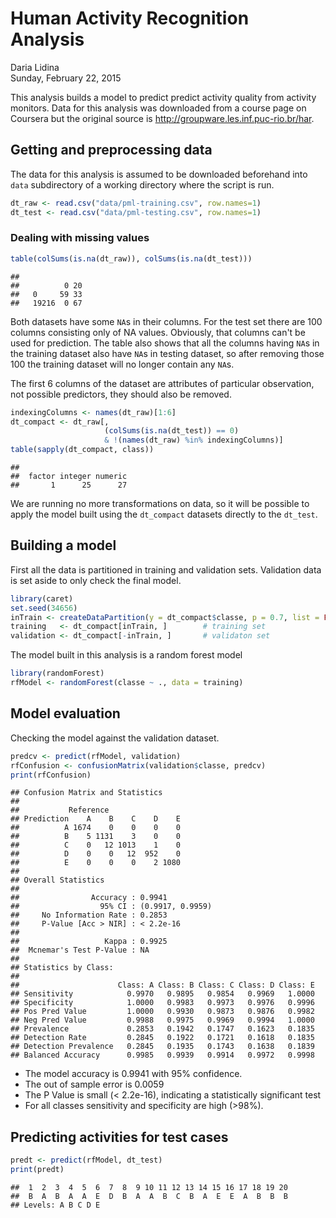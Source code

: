 # Human Activity Recognition Analysis
Daria Lidina  
Sunday, February 22, 2015  

This analysis builds a model to predict predict activity quality from activity monitors. Data for this analysis was downloaded from a course page on Coursera but the original source is http://groupware.les.inf.puc-rio.br/har.

## Getting and preprocessing data

The data for this analysis is assumed to be downloaded beforehand into `data` subdirectory of a working directory where the script is run.


```r
dt_raw <- read.csv("data/pml-training.csv", row.names=1)
dt_test <- read.csv("data/pml-testing.csv", row.names=1)
```

### Dealing with missing values

```r
table(colSums(is.na(dt_raw)), colSums(is.na(dt_test)))
```

```
##        
##          0 20
##   0     59 33
##   19216  0 67
```

Both datasets have some `NA`s in their columns. For the test set there are 100 columns consisting only of NA values. Obviously, that columns can't be used for prediction. The table also shows that all the columns having `NA`s in the training dataset also have `NA`s in testing dataset, so after removing those 100 the training dataset will no longer contain any `NA`s.

The first 6 columns of the dataset are attributes of particular observation, not possible predictors, they should also be removed.


```r
indexingColumns <- names(dt_raw)[1:6]
dt_compact <- dt_raw[, 
                     (colSums(is.na(dt_test)) == 0) 
                     & !(names(dt_raw) %in% indexingColumns)]
table(sapply(dt_compact, class))
```

```
## 
##  factor integer numeric 
##       1      25      27
```

We are running no more transformations on data, so it will be possible to apply the model built using the `dt_compact` datasets directly to the `dt_test`. 

## Building a model

First all the data is partitioned in training and validation sets. Validation data is set aside to only check the final model.

```r
library(caret)
set.seed(34656)
inTrain <- createDataPartition(y = dt_compact$classe, p = 0.7, list = FALSE)
training   <- dt_compact[inTrain, ]        # training set
validation <- dt_compact[-inTrain, ]       # validaton set
```

The model built in this analysis is a random forest model

```r
library(randomForest)
rfModel <- randomForest(classe ~ ., data = training)
```

## Model evaluation

Checking the model against the validation dataset.

```r
predcv <- predict(rfModel, validation)
rfConfusion <- confusionMatrix(validation$classe, predcv)
print(rfConfusion)
```

```
## Confusion Matrix and Statistics
## 
##           Reference
## Prediction    A    B    C    D    E
##          A 1674    0    0    0    0
##          B    5 1131    3    0    0
##          C    0   12 1013    1    0
##          D    0    0   12  952    0
##          E    0    0    0    2 1080
## 
## Overall Statistics
##                                           
##                Accuracy : 0.9941          
##                  95% CI : (0.9917, 0.9959)
##     No Information Rate : 0.2853          
##     P-Value [Acc > NIR] : < 2.2e-16       
##                                           
##                   Kappa : 0.9925          
##  Mcnemar's Test P-Value : NA              
## 
## Statistics by Class:
## 
##                      Class: A Class: B Class: C Class: D Class: E
## Sensitivity            0.9970   0.9895   0.9854   0.9969   1.0000
## Specificity            1.0000   0.9983   0.9973   0.9976   0.9996
## Pos Pred Value         1.0000   0.9930   0.9873   0.9876   0.9982
## Neg Pred Value         0.9988   0.9975   0.9969   0.9994   1.0000
## Prevalence             0.2853   0.1942   0.1747   0.1623   0.1835
## Detection Rate         0.2845   0.1922   0.1721   0.1618   0.1835
## Detection Prevalence   0.2845   0.1935   0.1743   0.1638   0.1839
## Balanced Accuracy      0.9985   0.9939   0.9914   0.9972   0.9998
```

* The model accuracy is 0.9941 with 95% confidence.
* The out of sample error is 0.0059
* The P Value is small (< 2.2e-16), indicating a statistically significant test
* For all classes sensitivity and specificity are high (>98%).

## Predicting activities for test cases


```r
predt <- predict(rfModel, dt_test)
print(predt)
```

```
##  1  2  3  4  5  6  7  8  9 10 11 12 13 14 15 16 17 18 19 20 
##  B  A  B  A  A  E  D  B  A  A  B  C  B  A  E  E  A  B  B  B 
## Levels: A B C D E
```



